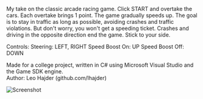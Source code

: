 My take on the classic arcade racing game. Click START and overtake the cars. Each overtake brings 1 point. The game gradually speeds up. The goal is to stay in traffic as long as possible, avoiding crashes and traffic violations. But don't worry, you won't get a speeding ticket. Crashes and driving in the opposite direction end the game. Stick to your side. 

Controls:
Steering: LEFT, RIGHT
Speed Boost On: UP
Speed Boost Off: DOWN

Made for a college project, written in C# using Microsoft Visual Studio and the Game SDK engine. <br/>
Author: Leo Hajder (github.com/lhajder)

![Screenshot](https://github.com/lhajder/DRIVE/blob/master/bin/Debug/naslovnica.png?raw=true)
